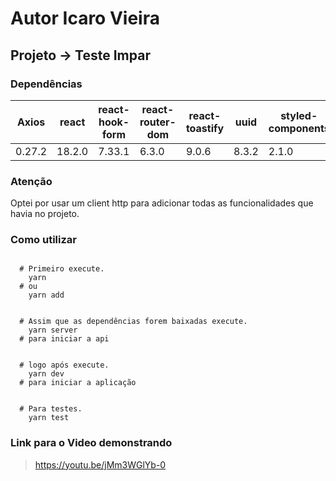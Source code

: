 # Autor Icaro Vieira

## Projeto -> Teste Impar

### Dependências

<table>
  <thead>
    <tr>
      <th>Axios</th>
      <th>react</th>
      <th>react-hook-form</th>
      <th>react-router-dom</th>
      <th>react-toastify</th>
      <th>uuid</th>
      <th>styled-components</th>
    </tr>
  </thead>
  <tbody>
    <tr>
      <td>0.27.2</td>
      <td>18.2.0</td>
      <td>7.33.1</td>
      <td>6.3.0</td>
      <td>9.0.6</td>
      <td>8.3.2</td>
      <td>2.1.0</td>
    </tr>
  </tbody>
</table>

### Atenção

<p>
  Optei por usar um client http para adicionar todas as funcionalidades
  que havia no projeto.
</p>

### Como utilizar

```shell

  # Primeiro execute.
    yarn
  # ou
    yarn add

```

```shell

  # Assim que as dependências forem baixadas execute.
    yarn server
  # para iniciar a api

```

```shell

  # logo após execute.
    yarn dev
  # para iniciar a aplicação

```

```shell

  # Para testes.
    yarn test

```

### Link para o Video demonstrando

> https://youtu.be/jMm3WGlYb-0
